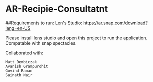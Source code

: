 # AR-Recipie-Consultatnt

##Requirements to run:
Len's Studio: https://ar.snap.com/download?lang=en-US

Please install lens studio and open this project to run the application. Compatable with snap spectacles.


Collaborated with:

    Matt Dembiczak
    Avanish Grampurohit
    Govind Raman
    Sainath Nair
